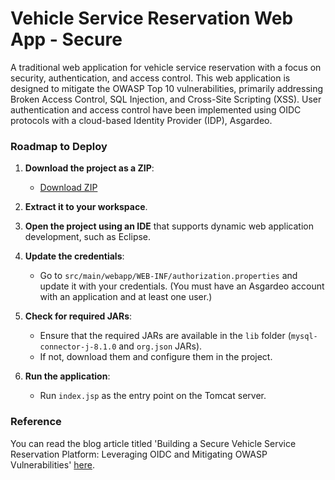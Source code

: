 # Vehicle Service Reservation Web App - Secure

A traditional web application for vehicle service reservation with a focus on security, authentication, and access control. This web application is designed to mitigate the OWASP Top 10 vulnerabilities, primarily addressing Broken Access Control, SQL Injection, and Cross-Site Scripting (XSS). User authentication and access control have been implemented using OIDC protocols with a cloud-based Identity Provider (IDP), Asgardeo.


### Roadmap to Deploy

1. **Download the project as a ZIP**:
   - [Download ZIP](https://github.com/puviththira/Vehicle-Service-Reservation-WebApp-Secure/archive/refs/heads/main.zip)

2. **Extract it to your workspace**.

3. **Open the project using an IDE** that supports dynamic web application development, such as Eclipse.

4. **Update the credentials**:
   - Go to `src/main/webapp/WEB-INF/authorization.properties` and update it with your credentials. (You must have an Asgardeo account with an application and at least one user.)

5. **Check for required JARs**:
   - Ensure that the required JARs are available in the `lib` folder (`mysql-connector-j-8.1.0` and `org.json` JARs).
   - If not, download them and configure them in the project.

6. **Run the application**:
   - Run `index.jsp` as the entry point on the Tomcat server.

### Reference

You can read the blog article titled 'Building a Secure Vehicle Service Reservation Platform: Leveraging OIDC and Mitigating OWASP Vulnerabilities' [here]([insert-your-blog-link-here](https://puviththira.medium.com/building-a-secure-vehicle-service-reservation-platform-leveraging-oidc-and-mitigating-owasp-d8c1d0abe4ff?source=user_profile_page---------0-------------8b3a98daf1f---------------)).
